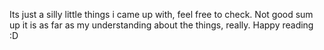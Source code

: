 Its just a silly little things i came up with, feel free to check.
Not good sum up it is as far as my understanding about the things, really. 
Happy reading :D
